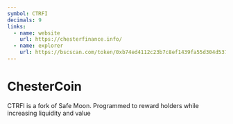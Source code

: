 ```yaml
---
symbol: CTRFI
decimals: 9
links:
  - name: website
    url: https://chesterfinance.info/
  - name: explorer
    url: https://bscscan.com/token/0xb74ed4112c23b7c8ef1439fa55d304d537c5599b
---
```


# ChesterCoin

CTRFI is a fork of Safe Moon. Programmed to reward holders while increasing liquidity and value
